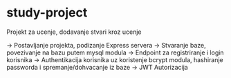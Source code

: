# study-project
Projekt za ucenje, dodavanje stvari kroz ucenje

-> Postavljanje projekta, podizanje Express servera
-> Stvaranje baze, povezivanje na bazu putem mysql modula
-> Endpoint za registriranje i login korisnika
-> Authentikacija korisnika uz koristenje bcrypt modula, hashiranje passworda i spremanje/dohvacanje iz baze
-> JWT Autorizacija
